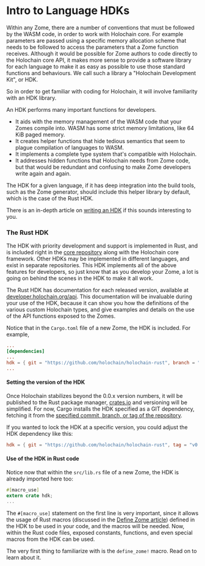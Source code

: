 # Intro to Language HDKs

Within any Zome, there are a number of conventions that must be followed by the WASM code, in order to work with Holochain core. For example parameters are passed using a specific memory allocation scheme that needs to be followed to access the parameters that a Zome function receives.  Although it would be possible for Zome authors to code directly to the Holochain core API, it makes more sense to provide a software library for each language to make it as easy as possible to use those standard functions and behaviours. We call such a library a "Holochain Development Kit", or HDK.

So in order to get familiar with coding for Holochain, it will involve familiarity with an HDK library.

An HDK performs many important functions for developers.
- It aids with the memory management of the WASM code that your Zomes compile into. WASM has some strict memory limitations, like 64 KiB paged memory.
- It creates helper functions that hide tedious semantics that seem to plague compilation of languages to WASM.
- It implements a complete type system that's compatible with Holochain.
- It addresses hidden functions that Holochain needs from Zome code, but that would be redundant and confusing to make Zome developers write again and again.

The HDK for a given language, if it has deep integration into the build tools, such as the Zome generator, should include this helper library by default, which is the case of the Rust HDK.

There is an in-depth article on [writing an HDK](../writing_development_kit.md) if this sounds interesting to you.

### The Rust HDK

The HDK with priority development and support is implemented in Rust, and is included right in the [core repository](https://github.com/holochain/holochain-rust) along with the Holochain core framework. Other HDKs may be implemented in different languages, and exist in separate repositories. This HDK implements all of the above features for developers, so just know that as you develop your Zome, a lot is going on behind the scenes in the HDK to make it all work.

The Rust HDK has documentation for each released version, available at [developer.holochain.org/api](https://developer.holochain.org/api/). This documentation will be invaluable during your use of the HDK, because it can show you how the definitions of the various custom Holochain types, and give examples and details on the use of the API functions exposed to the Zomes.

Notice that in the `Cargo.toml` file of a new Zome, the HDK is included. For example,

```toml
...
[dependencies]
...
hdk = { git = "https://github.com/holochain/holochain-rust", branch = "master" }
...
```

#### Setting the version of the HDK

Once Holochain stabilizes beyond the 0.0.x version numbers, it will be published to the Rust package manager, [crates.io](https://crates.io) and versioning will be simplified. For now, Cargo installs the HDK specified as a GIT dependency, fetching it from the [specified commit, branch, or tag of the repository](https://doc.rust-lang.org/cargo/reference/specifying-dependencies.html#specifying-dependencies-from-git-repositories).

If you wanted to lock the HDK at a specific version, you could adjust the HDK dependency like this:
```toml
hdk = { git = "https://github.com/holochain/holochain-rust", tag = "v0.0.6-alpha" }
```

#### Use of the HDK in Rust code

Notice now that within the `src/lib.rs` file of a new Zome, the HDK is already imported here too:

```rust
#[macro_use]
extern crate hdk;
...
```

The `#[macro_use]` statement on the first line is very important, since it allows the usage of Rust macros (discussed in the [Define Zome article](./define_zome.md)) defined in the HDK to be used in your code, and the macros will be needed. Now, within the Rust code files, exposed constants, functions, and even special macros from the HDK can be used.

The very first thing to familiarize with is the `define_zome!` macro. Read on to learn about it.

